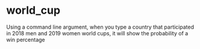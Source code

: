# world_cup

Using a command line argument, when you type a country that participated in 2018 men and 2019 women world cups, it will show the probability of a win percentage
